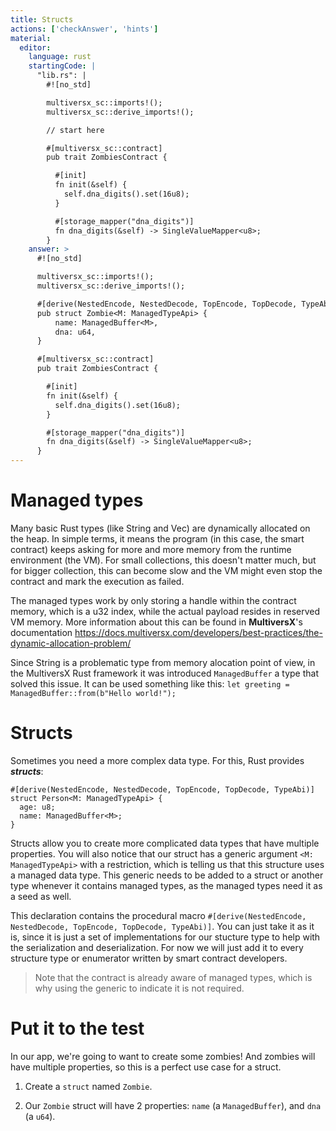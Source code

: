 ```yaml
---
title: Structs
actions: ['checkAnswer', 'hints']
material:
  editor:
    language: rust
    startingCode: |
      "lib.rs": |
        #![no_std]

        multiversx_sc::imports!();
        multiversx_sc::derive_imports!();

        // start here

        #[multiversx_sc::contract]
        pub trait ZombiesContract {

          #[init]
          fn init(&self) {
            self.dna_digits().set(16u8);
          }

          #[storage_mapper("dna_digits")]
          fn dna_digits(&self) -> SingleValueMapper<u8>;
        }
    answer: >
      #![no_std]

      multiversx_sc::imports!();
      multiversx_sc::derive_imports!();

      #[derive(NestedEncode, NestedDecode, TopEncode, TopDecode, TypeAbi)]
      pub struct Zombie<M: ManagedTypeApi> {
          name: ManagedBuffer<M>,
          dna: u64,
      }

      #[multiversx_sc::contract]
      pub trait ZombiesContract {

        #[init]
        fn init(&self) {
          self.dna_digits().set(16u8);
        }

        #[storage_mapper("dna_digits")]
        fn dna_digits(&self) -> SingleValueMapper<u8>;
      }
---
```


# Managed types

Many basic Rust types (like String and Vec<T>) are dynamically allocated on the heap. In simple terms, it means the program (in this case, the smart contract) keeps asking for more and more memory from the runtime environment (the VM). For small collections, this doesn't matter much, but for bigger collection, this can become slow and the VM might even stop the contract and mark the execution as failed.

The managed types work by only storing a handle within the contract memory, which is a u32 index, while the actual payload resides in reserved VM memory. More information about this can be found in **MultiversX**'s documentation https://docs.multiversx.com/developers/best-practices/the-dynamic-allocation-problem/

Since String is a problematic type from memory alocation point of view, in the MultiversX Rust framework it was introduced `ManagedBuffer` a type that solved this issue. It can be used something like this: `let greeting = ManagedBuffer::from(b"Hello world!");`

# Structs

Sometimes you need a more complex data type. For this, Rust provides **_structs_**:

```
#[derive(NestedEncode, NestedDecode, TopEncode, TopDecode, TypeAbi)]
struct Person<M: ManagedTypeApi> {
  age: u8;
  name: ManagedBuffer<M>;
}

```

Structs allow you to create more complicated data types that have multiple properties.
You will also notice that our struct has a generic argument `<M: ManagedTypeApi>` with a restriction, which is telling us that this structure uses a managed data type. This generic needs to be added to a struct or another type whenever it contains managed types, as the managed types need it as a seed as well.

This declaration contains the procedural macro `#[derive(NestedEncode, NestedDecode, TopEncode, TopDecode, TypeAbi)]`. You can just take it as it is, since it is just a set of implementations for our stucture type to help with the serialization and deserialization. For now we will just add it to every structure type or enumerator written by smart contract developers. 

> Note that the contract is already aware of managed types, which is why using the generic to indicate it is not required.

# Put it to the test

In our app, we're going to want to create some zombies! And zombies will have multiple properties, so this is a perfect use case for a struct.

1. Create a `struct` named `Zombie`.

2. Our `Zombie` struct will have 2 properties: `name` (a `ManagedBuffer`), and `dna` (a `u64`).
